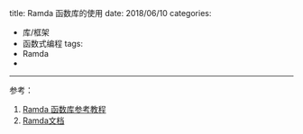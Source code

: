 title: Ramda 函数库的使用
date: 2018/06/10
categories:
  - 库/框架
  - 函数式编程
tags:
  - Ramda
  -
---





参考：
1. [Ramda 函数库参考教程](http://www.ruanyifeng.com/blog/2017/03/ramda.html)
2. [Ramda文档](https://ramdajs.com/docs/)

